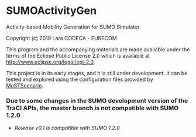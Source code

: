 # SUMOActivityGen
Activity-based Mobility Generation for SUMO Simulator

Copyright (c) 2019 Lara CODECA - EURECOM

This program and the accompanying materials are made available under the
terms of the Eclipse Public License 2.0 which is available at http://www.eclipse.org/legal/epl-2.0.

This project is in its early stages, and it is still under development.
It can be tested and explored using the configuration files provided by [MoSTScenario](https://github.com/lcodeca/MoSTScenario).

### Due to some changes in the SUMO development version of the TraCI APIs, the master branch is not compatible with SUMO 1.2.0
* _Release v0.1 is compatible with SUMO 1.2.0_
